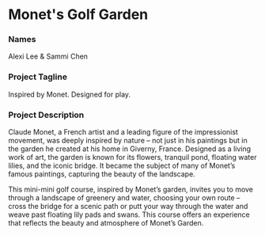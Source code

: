 # Monet's Golf Garden

### Names
Alexi Lee & Sammi Chen

### Project Tagline  
Inspired by Monet. Designed for play.

### Project Description  
Claude Monet, a French artist and a leading figure of the impressionist movement, was deeply inspired by nature – not just in his paintings but in the garden he created at his home in Giverny, France. Designed as a living work of art, the garden is known for its flowers, tranquil pond, floating water lilies, and the iconic bridge. It became the subject of many of Monet’s famous paintings, capturing the beauty of the landscape.

This mini-mini golf course, inspired by Monet’s garden, invites you to move through a landscape of greenery and water, choosing your own route – cross the bridge for a scenic path or putt your way through the water and weave past floating lily pads and swans. This course offers an experience that reflects the beauty and atmosphere of Monet’s Garden.
